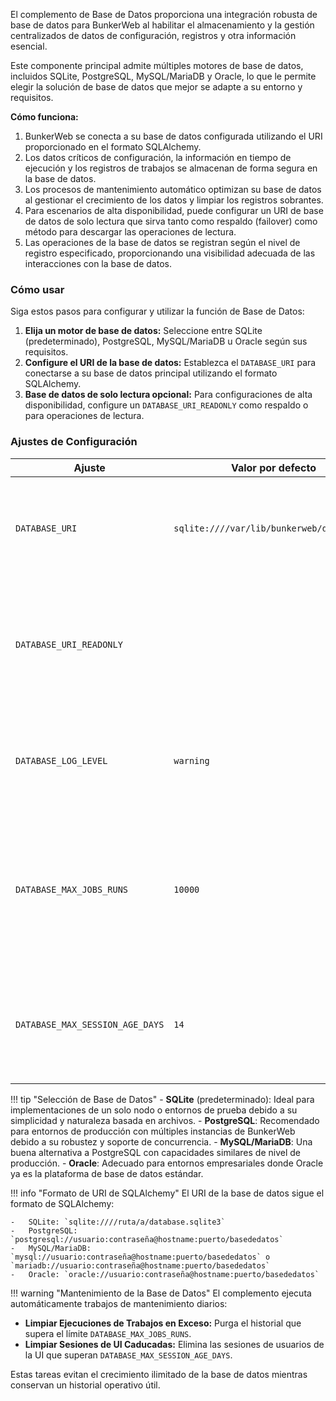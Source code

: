 El complemento de Base de Datos proporciona una integración robusta de base de datos para BunkerWeb al habilitar el almacenamiento y la gestión centralizados de datos de configuración, registros y otra información esencial.

Este componente principal admite múltiples motores de base de datos, incluidos SQLite, PostgreSQL, MySQL/MariaDB y Oracle, lo que le permite elegir la solución de base de datos que mejor se adapte a su entorno y requisitos.

**Cómo funciona:**

1.  BunkerWeb se conecta a su base de datos configurada utilizando el URI proporcionado en el formato SQLAlchemy.
2.  Los datos críticos de configuración, la información en tiempo de ejecución y los registros de trabajos se almacenan de forma segura en la base de datos.
3.  Los procesos de mantenimiento automático optimizan su base de datos al gestionar el crecimiento de los datos y limpiar los registros sobrantes.
4.  Para escenarios de alta disponibilidad, puede configurar un URI de base de datos de solo lectura que sirva tanto como respaldo (failover) como método para descargar las operaciones de lectura.
5.  Las operaciones de la base de datos se registran según el nivel de registro especificado, proporcionando una visibilidad adecuada de las interacciones con la base de datos.

### Cómo usar

Siga estos pasos para configurar y utilizar la función de Base de Datos:

1.  **Elija un motor de base de datos:** Seleccione entre SQLite (predeterminado), PostgreSQL, MySQL/MariaDB u Oracle según sus requisitos.
2.  **Configure el URI de la base de datos:** Establezca el `DATABASE_URI` para conectarse a su base de datos principal utilizando el formato SQLAlchemy.
3.  **Base de datos de solo lectura opcional:** Para configuraciones de alta disponibilidad, configure un `DATABASE_URI_READONLY` como respaldo o para operaciones de lectura.

### Ajustes de Configuración

| Ajuste                          | Valor por defecto                         | Contexto | Múltiple | Descripción                                                                                                                                                           |
| ------------------------------- | ----------------------------------------- | -------- | -------- | --------------------------------------------------------------------------------------------------------------------------------------------------------------------- |
| `DATABASE_URI`                  | `sqlite:////var/lib/bunkerweb/db.sqlite3` | global   | no       | **URI de la Base de Datos:** La cadena de conexión de la base de datos principal en formato SQLAlchemy.                                                               |
| `DATABASE_URI_READONLY`         |                                           | global   | no       | **URI de la Base de Datos de Solo Lectura:** Base de datos opcional para operaciones de solo lectura o como respaldo si la base de datos principal está caída.        |
| `DATABASE_LOG_LEVEL`            | `warning`                                 | global   | no       | **Nivel de Registro:** El nivel de verbosidad para los registros de la base de datos. Opciones: `debug`, `info`, `warn`, `warning` o `error`.                         |
| `DATABASE_MAX_JOBS_RUNS`        | `10000`                                   | global   | no       | **Máximo de Ejecuciones de Trabajos:** El número máximo de registros de ejecución de trabajos que se conservarán en la base de datos antes de la limpieza automática. |
| `DATABASE_MAX_SESSION_AGE_DAYS` | `14`                                      | global   | no       | **Retención de Sesiones:** La edad máxima (en días) de las sesiones de usuarios de la UI antes de que se purguen automáticamente.                                     |

!!! tip "Selección de Base de Datos" - **SQLite** (predeterminado): Ideal para implementaciones de un solo nodo o entornos de prueba debido a su simplicidad y naturaleza basada en archivos. - **PostgreSQL**: Recomendado para entornos de producción con múltiples instancias de BunkerWeb debido a su robustez y soporte de concurrencia. - **MySQL/MariaDB**: Una buena alternativa a PostgreSQL con capacidades similares de nivel de producción. - **Oracle**: Adecuado para entornos empresariales donde Oracle ya es la plataforma de base de datos estándar.

!!! info "Formato de URI de SQLAlchemy"
El URI de la base de datos sigue el formato de SQLAlchemy:

    -   SQLite: `sqlite:////ruta/a/database.sqlite3`
    -   PostgreSQL: `postgresql://usuario:contraseña@hostname:puerto/basededatos`
    -   MySQL/MariaDB: `mysql://usuario:contraseña@hostname:puerto/basededatos` o `mariadb://usuario:contraseña@hostname:puerto/basededatos`
    -   Oracle: `oracle://usuario:contraseña@hostname:puerto/basededatos`

!!! warning "Mantenimiento de la Base de Datos"
El complemento ejecuta automáticamente trabajos de mantenimiento diarios:

- **Limpiar Ejecuciones de Trabajos en Exceso:** Purga el historial que supera el límite `DATABASE_MAX_JOBS_RUNS`.
- **Limpiar Sesiones de UI Caducadas:** Elimina las sesiones de usuarios de la UI que superan `DATABASE_MAX_SESSION_AGE_DAYS`.

Estas tareas evitan el crecimiento ilimitado de la base de datos mientras conservan un historial operativo útil.
